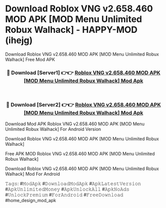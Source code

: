 # Download Roblox VNG v2.658.460 MOD APK [MOD Menu Unlimited Robux Walhack] - HAPPY-MOD (ihejg)
Download Roblox VNG v2.658.460 MOD APK [MOD Menu Unlimited Robux Walhack] Free Mod APK

<div align="center">
<h3>🔴 Download [Server1] 👉👉 <a href="https://apkcomod.com?title=Roblox_VNG_v2.658.460_MOD_APK_[MOD_Menu_Unlimited_Robux_Walhack]">Roblox VNG v2.658.460 MOD APK [MOD Menu Unlimited Robux Walhack] Mod Apk</a></h3><br>

<h3>🔴 Download [Server2] 👉👉 <a href="https://apkcomod.com?title=Roblox_VNG_v2.658.460_MOD_APK_[MOD_Menu_Unlimited_Robux_Walhack]">Roblox VNG v2.658.460 MOD APK [MOD Menu Unlimited Robux Walhack] Mod Apk</a></h3>
</div>


Download Mod APK Roblox VNG v2.658.460 MOD APK [MOD Menu Unlimited Robux Walhack] For Android Version

Download Roblox VNG v2.658.460 MOD APK [MOD Menu Unlimited Robux Walhack] 

Free APK MOD Roblox VNG v2.658.460 MOD APK [MOD Menu Unlimited Robux Walhack] 

Download Roblox VNG v2.658.460 MOD APK [MOD Menu Unlimited Robux Walhack] Mod For Android

𝚃𝚊𝚐𝚜: #𝙼𝚘𝚍𝙰𝚙𝚔 #𝙳𝚘𝚠𝚗𝚕𝚘𝚊𝚍𝙼𝚘𝚍𝙰𝚙𝚔 #𝙰𝚙𝚔𝙻𝚊𝚝𝚎𝚜𝚝𝚅𝚎𝚛𝚜𝚒𝚘𝚗 #𝙰𝚙𝚔𝚄𝚗𝚕𝚒𝚖𝚒𝚝𝚎𝚍𝙼𝚘𝚗𝚎𝚢 #𝙰𝚙𝚔𝚄𝚗𝚕𝚘𝚌𝚔𝙰𝚕𝚕 #𝙰𝚙𝚔𝙽𝚘𝙰𝚍𝚜 #𝚄𝚗𝚕𝚘𝚌𝚔𝙿𝚛𝚎𝚖𝚒𝚞𝚖 #𝙵𝚘𝚛𝙰𝚗𝚍𝚛𝚘𝚒𝚍 #𝙵𝚛𝚎𝚎𝙳𝚘𝚠𝚗𝚕𝚘𝚊𝚍 #home_design_mod_apk